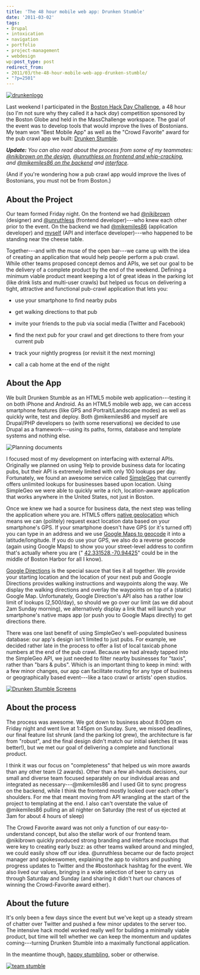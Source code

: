 ```yaml
---
title: 'The 48 hour mobile web app: Drunken Stumble'
date: '2011-03-02'
tags:
- Drupal
- intoxication
- navigation
- portfolio
- project-management
- webdesign
wp:post_type: post
redirect_from:
- 2011/03/the-48-hour-mobile-web-app-drunken-stumble/
- "?p=2501"
---
```


[ ![](/uploads/2011-03-02-The-48-hour-mobile-web-app-Drunken-Stumble/drunkenlogo-500x190.png "drunkenlogo") ](http://drunkenstumble.com)



Last weekend I participated in the [Boston Hack Day Challenge](http://beta.boston.com/hackday), a 48 hour (so I'm not sure why they called it a hack _day_) competition sponsored by the Boston Globe and held in the MassChallenge workspace. The goal of the event was to develop tools that would improve the lives of Bostonians. My team won "Best Mobile App" as well as the "Crowd Favorite" award for the pub crawl app we built: [Drunken Stumble](http://drunkenstumble.com).

_**Update:** You can also read about the process from some of my teammates: [@nikibrown on the design](http://www.nikibrown.com/designoblog/2011/02/28/designing-and-building-a-web-app-in-a-weekend-drunken-stumble/), [@unruthless on frontend and whip-cracking](http://www.unruthless.com/blog/post/drunken-stumble), and [@mikemiles86 on the backend](http://miles-per-hour.com/2011/03/01/drunken-stumble-a-drupal-7-web-app-built-in-a-weekend/) and [interface](http://miles-per-hour.com/2011/03/02/drunken-stumble-a-breakdown/)._

(And if you're wondering how a pub crawl app would improve the lives of Bostonians, you must not be from Boston.)

## About the Project

Our team formed Friday night. On the frontend we had [@nikibrown](http://twitter.com/nikibrown) (designer) and [@unruthless](http://twitter.com/unruthless) (frontend developer)---who knew each other prior to the event. On the backend we had [@mikemiles86](http://twitter.com/mikemiles86) (application developer) and [myself](http://twitter.com/bensheldon) (API and interface developer)---who happened to be standing near the cheese table.

Together---and with the muse of the open bar---we came up with the idea of creating an application that would help people perform a pub crawl. While other teams proposed concept demos and APIs, we set our goal to be the delivery of a complete product by the end of the weekend. Defining a minimum viable product meant keeping a lot of great ideas in the parking lot (like drink lists and multi-user crawls) but helped us focus on delivering a tight, attractive and functional pub-crawl application that lets you:

- use your smartphone to find nearby pubs

- get walking directions to that pub

- invite your friends to the pub via social media (Twitter and Facebook)

- find the next pub for your crawl and get directions to there from your current pub

- track your nightly progress (or revisit it the next morning)

- call a cab home at the end of the night

## About the App

We built Drunken Stumble as an HTML5 mobile web application---testing it on both iPhone and Android. As an HTML5 mobile web app, we can access smartphone features (like GPS and Portrait/Landscape modes) as well as quickly write, test and deploy. Both @mikemiles86 and myself are Drupal/PHP developers so (with some reservations) we decided to use Drupal as a framework---using its paths, forms, database and template systems and nothing else.

![Planning documents](/uploads/2011-03-02-The-48-hour-mobile-web-app-Drunken-Stumble/drunken-planning.jpeg "drunken planning")

I focused most of my development on interfacing with external APIs. Originally we planned on using Yelp to provide business data for locating pubs, but their API is extremely limited with only 100 lookups per day. Fortunately, we found an awesome service called [SimpleGeo](http://simplegeo.com) that currently offers unlimited lookups for businesses based upon location. Using SimpleGeo we were able to quickly write a rich, location-aware application that works anywhere in the United States, not just in Boston.

Once we knew we had a source for business data, the next step was telling the application where you are. HTML5 offers [native geolocation](http://dev.w3.org/geo/api/spec-source.html) which means we can (politely) request exact location data based on your smartphone's GPS. If your smartphone doesn't have GPS (or it's turned off) you can type in an address and we use [Google Maps to geocode](http://code.google.com/apis/maps/documentation/geocoding/) it into a latitude/longitude. If you do use your GPS, we also do a reverse geocode (again using Google Maps) to show you your street-level address to confirm that's actually where you are (" [42.331528,-70.94425](http://maps.google.com/maps?ll=42.331528,-70.94425)" could be in the middle of Boston Harbor for all I know).

[Google Directions](http://code.google.com/apis/maps/documentation/directions/) is the special sauce that ties it all together. We provide your starting location and the location of your next pub and Google Directions provides walking instructions and waypoints along the way. We display the walking directions and overlay the waypoints on top of a (static) Google Map. Unfortunately, Google Direction's API also has a rather low limit of lookups (2,500/day), so should we go over our limit (as we did about 2am Sunday morning), we alternatively display a link that will launch your smartphone's native maps app (or push you to Google Maps directly) to get directions there.

There was one last benefit of using SimpleGeo's well-populated business database: our app's design isn't limited to just pubs. For example, we decided rather late in the process to offer a list of local taxicab phone numbers at the end of the pub crawl. Because we had already tapped into the SimpleGeo API, we just needed to filter nearby businesses for "taxis", rather than "bars & pubs". Which is an important thing to keep in mind: with a few minor changes, our app can facilitate routing for any type of business or geographically based event---like a taco crawl or artists' open studios.

[ ![](/uploads/2011-03-02-The-48-hour-mobile-web-app-Drunken-Stumble/Drunken-Stumble-Screens-500x315.png "Drunken Stumble Screens") ](/uploads/2011-03-02-The-48-hour-mobile-web-app-Drunken-Stumble/Drunken-Stumble-Screens.png)

## About the process

The process was awesome. We got down to business about 8:00pm on Friday night and went live at 1:45pm on Sunday. Sure, we missed deadlines, our final feature list shrunk (and the parking lot grew), the architecture is far from "robust", and the final design didn't match our initial sketches (it was better!), but we met our goal of delivering a complete and functional product.

I think it was our focus on "completeness" that helped us win more awards than any other team (2 awards). Other than a few all-hands decisions, our small and diverse team focused separately on our individual areas and integrated as necessary---@mikemiles86 and I used Git to sync progress on the backend, while I think the frontend mostly looked over each other's shoulders. For me that meant moving from API wrangling at the start of the project to templating at the end. I also can't overstate the value of @mikemiles86 pulling an all nighter on Saturday (the rest of us ejected at 3am for about 4 hours of sleep)

The Crowd Favorite award was not only a function of our easy-to-understand concept, but also the stellar work of our frontend team. @nikibrown quickly produced strong branding and interface mockups that were key to creating early buzz: as other teams walked around and mingled, we could easily show off our idea. @unruthless became our de facto project manager and spokeswomen, explaining the app to visitors and pushing progress updates to Twitter and the #bostonhack hashtag for the event. We also lived our values, bringing in a wide selection of beer to carry us through Saturday and Sunday (and sharing it didn't hurt our chances of winning the Crowd-Favorite award either).

## About the future

It's only been a few days since the event but we've kept up a steady stream of chatter over Twitter and pushed a few minor updates to the server too. The intensive hack model worked really well for building a minimally viable product, but time will tell whether we can keep the momentum and updates coming---turning Drunken Stumble into a maximally functional application.

In the meantime though, [happy stumbling](http://drunkenstumble.com), sober or otherwise.

[ ![](/uploads/2011-03-02-The-48-hour-mobile-web-app-Drunken-Stumble/team-stumble-500x331.png "team stumble") ](/uploads/2011-03-02-The-48-hour-mobile-web-app-Drunken-Stumble/team-stumble.png)
